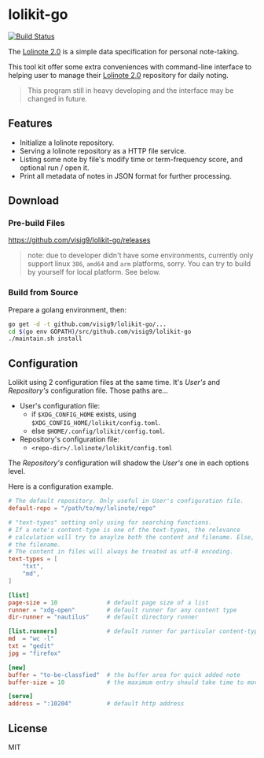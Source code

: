 # lolikit-go

[![Build Status](https://travis-ci.org/visig9/lolikit-go.svg?branch=master)](https://travis-ci.org/visig9/lolikit-go)

The [Lolinote 2.0] is a simple data specification for personal note-taking.

This tool kit offer some extra conveniences with command-line interface to helping user to manage their [Lolinote 2.0] repository for daily noting.

> This program still in heavy developing and the interface may be changed in future.



## Features

- Initialize a lolinote repository.
- Serving a lolinote repository as a HTTP file service.
- Listing some note by file's modify time or term-frequency score, and optional run / open it.
- Print all metadata of notes in JSON format for further processing.



## Download

### Pre-build Files

<https://github.com/visig9/lolikit-go/releases>

> note: due to developer didn't have some environments, currently only support linux `386`, `amd64` and `arm` platforms, sorry. You can try to build by yourself for local platform. See below.



### Build from Source

Prepare a golang environment, then:

```bash
go get -d -t github.com/visig9/lolikit-go/...
cd $(go env GOPATH)/src/github.com/visig9/lolikit-go
./maintain.sh install
```



## Configuration

Lolikit using 2 configuration files at the same time. It's *User's* and *Repository's* configuration file. Those paths are...

- User's configuration file:
    - if `$XDG_CONFIG_HOME` exists, using `$XDG_CONFIG_HOME/lolikit/config.toml`.
    - else `$HOME/.config/lolikit/config.toml`.
- Repository's configuration file:
    - `<repo-dir>/.lolinote/lolikit/config.toml`

The *Repository's* configuration will shadow the *User's* one in each options level.

Here is a configuration example.

```toml
# The default repository. Only useful in User's configuration file.
default-repo = "/path/to/my/lolinote/repo"

# "text-types" setting only using for searching functions.
# If a note's content-type is one of the text-types, the relevance
# calculation will try to anaylze both the content and filename. Else, only
# the filename.
# The content in files will always be treated as utf-8 encoding.
text-types = [
    "txt",
    "md",
]

[list]
page-size = 10              # default page size of a list
runner = "xdg-open"         # default runner for any content type
dir-runner = "nautilus"     # default directory runner

[list.runners]              # default runner for particular content-type
md  = "wc -l"
txt = "gedit"
jpg = "firefox"

[new]
buffer = "to-be-classfied"  # the buffer area for quick added note
buffer-size = 10            # the maximum entry should take time to moving.

[serve]
address = ":10204"          # default http address
```



## License

MIT



[Lolinote 2.0]: https://github.com/visig9/lolinote-spec
